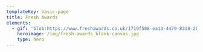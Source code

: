 ```yaml
---
templateKey: basic-page
title: Fresh Awards
elements:
  - gif: 'blob:https://www.freshawards.co.uk/1719f508-ea13-4479-83d8-2b83562fb093'
    heroimage: /img/fresh-awards_blank-canvas.jpg
    type: hero
---
```


